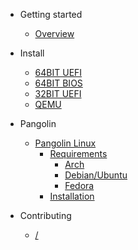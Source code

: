 - Getting started

  - [Overview](/)

- Install

  - [64BIT UEFI](/articles/install/64bit.md)
  - [64BIT BIOS](/articles/install/64bit-Legacy.md)
  - [32BIT UEFI](/articles/install/32bit.md)
  - [QEMU](/articles/install/QEMU.md)

- Pangolin

  - [Pangolin Linux](/articles/pangolin/Pangolin-Linux.md)
    - [Requirements](/articles/pangolin/Pangolin-Linux.md#requirements)
      - [Arch](/articles/pangolin/Pangolin-Linux.md#arch)
      - [Debian/Ubuntu](/articles/pangolin/Pangolin-Linux.md#debianubuntu)
      - [Fedora](/articles/pangolin/Pangolin-Linux.md#fedora)
    - [Installation](/articles/pangolin/Pangolin-Linux.md#installation)

- Contributing

  - [/](/)
 

